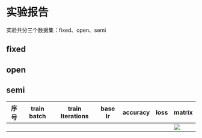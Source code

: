 # 实验报告

实验共分三个数据集：fixed、open、semi

## fixed

## open

## semi

| 序号 | train batch | train Iterations | base Ir | accuracy | loss | matrix                                                       |
| :--: | ----------- | ---------------- | ------- | -------- | ---- | ------------------------------------------------------------ |
|      |             |                  |         |          |      | ![](/home/xue/PycharmProjects/CSI/ExperimentalRecord/Selection_001.png) |







